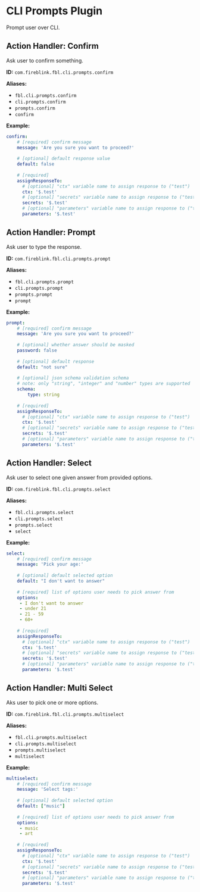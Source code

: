 # CLI Prompts Plugin

Prompt user over CLI.

##  Action Handler: Confirm
   
Ask user to confirm something.
   
**ID:** `com.fireblink.fbl.cli.prompts.confirm`

**Aliases:**
- `fbl.cli.prompts.confirm`
- `cli.prompts.confirm`
- `prompts.confirm`
- `confirm`

**Example:**

```yaml
confirm:
    # [required] confirm message
    message: 'Are you sure you want to proceed?'
    
    # [optional] default response value
    default: false
    
    # [required]
    assignResponseTo:
      # [optional] "ctx" variable name to assign response to ("test")
      ctx: '$.test'
      # [optional] "secrets" variable name to assign response to ("test")
      secrets: '$.test'
      # [optional] "parameters" variable name to assign response to ("test")
      parameters: '$.test'
```

##  Action Handler: Prompt

Ask user to type the response.

**ID:** `com.fireblink.fbl.cli.prompts.prompt`

**Aliases:**
- `fbl.cli.prompts.prompt`
- `cli.prompts.prompt`
- `prompts.prompt`
- `prompt`

**Example:**

```yaml
prompt:
    # [required] confirm message
    message: 'Are you sure you want to proceed?'
    
    # [optional] whether answer should be masked
    password: false
    
    # [optional] default response
    default: "not sure"
    
    # [optional] json schema validation schema
    # note: only "string", "integer" and "number" types are supported
    schema:
        type: string
    
    # [required]
    assignResponseTo:
      # [optional] "ctx" variable name to assign response to ("test")
      ctx: '$.test'
      # [optional] "secrets" variable name to assign response to ("test")
      secrets: '$.test'
      # [optional] "parameters" variable name to assign response to ("test")
      parameters: '$.test'
```

##  Action Handler: Select

Ask user to select one given answer from provided options.

**ID:** `com.fireblink.fbl.cli.prompts.select`

**Aliases:**
- `fbl.cli.prompts.select`
- `cli.prompts.select`
- `prompts.select`
- `select`

**Example:**

```yaml
select:
    # [required] confirm message
    message: 'Pick your age:'
    
    # [optional] default selected option
    default: "I don't want to answer"
    
    # [required] list of options user needs to pick answer from
    options:
     - I don't want to answer
     - under 21
     - 21 - 59
     - 60+
    
    # [required]
    assignResponseTo:
      # [optional] "ctx" variable name to assign response to ("test")
      ctx: '$.test'
      # [optional] "secrets" variable name to assign response to ("test")
      secrets: '$.test'
      # [optional] "parameters" variable name to assign response to ("test")
      parameters: '$.test'  
```

##  Action Handler: Multi Select

Aks user to pick one or more options.

**ID:** `com.fireblink.fbl.cli.prompts.multiselect`

**Aliases:**
- `fbl.cli.prompts.multiselect`
- `cli.prompts.multiselect`
- `prompts.multiselect`
- `multiselect`

**Example:**

```yaml
multiselect:
    # [required] confirm message
    message: 'Select tags:'
    
    # [optional] default selected option
    default: ["music"]
    
    # [required] list of options user needs to pick answer from
    options:
     - music
     - art
     
    # [required] 
    assignResponseTo:
      # [optional] "ctx" variable name to assign response to ("test")
      ctx: '$.test'
      # [optional] "secrets" variable name to assign response to ("test")
      secrets: '$.test'
      # [optional] "parameters" variable name to assign response to ("test")
      parameters: '$.test'
```